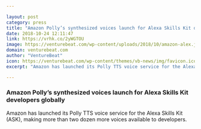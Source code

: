 ```yaml
---

layout: post
category: press
title: "Amazon Polly’s synthesized voices launch for Alexa Skills Kit developers globally"
date: 2018-10-24 12:11:47
link: https://vrhk.co/2yWGTOU
image: https://venturebeat.com/wp-content/uploads/2018/10/amazon-alex.jpeg?fit=1200%2C799&strip=all
domain: venturebeat.com
author: "VentureBeat"
icon: https://venturebeat.com/wp-content/themes/vb-news/img/favicon.ico
excerpt: "Amazon has launched its Polly TTS voice service for the Alexa Skills Kit (ASK), making more than two dozen more voices available to developers."

---
```


### Amazon Polly’s synthesized voices launch for Alexa Skills Kit developers globally

Amazon has launched its Polly TTS voice service for the Alexa Skills Kit (ASK), making more than two dozen more voices available to developers.